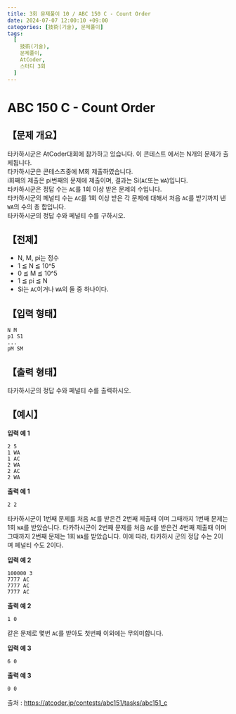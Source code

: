 ```yaml
---
title: 3회 문제풀이 10 / ABC 150 C - Count Order
date: 2024-07-07 12:00:10 +09:00
categories: [技術(기술), 문제풀이]
tags:
  [
    技術(기술),
    문제풀이,
    AtCoder,
    스터디 3회
  ]
---
```

# ABC 150 C - Count Order
## 【문제 개요】
타카하시군은 AtCoder대회에 참가하고 있습니다. 이 콘테스트 에서는 N개의 문제가 출제됩니다.<br>
타카하시군은 콘테스츠중에 M회 제출하였습니다.<br>
i회째의 제출은 pi번째의 문제에 제출이며, 결과는 Si(`AC`또는 `WA`)입니다.<br>
타카하시군은 정답 수는 `AC`를 1회 이상 받은 문제의 수입니다.<br>
타카하시군의 페널티 수는 `AC`를 1회 이상 받은 각 문제에 대해서 처음 `AC`를 받기까지 낸 `WA`의 수의 총 합입니다.<br>
타카하시군의 정답 수와 페널티 수를 구하시오.

## 【전제】
- N, M, pi는 정수
- 1 ≦ N ≦ 10^5
- 0 ≦ M ≦ 10^5
- 1 ≦ pi ≦ N
- Si는 `AC`이거나 `WA`의 둘 중 하나이다.

## 【입력 형태】
```
N M
p1 S1
...
pM SM
```

## 【출력 형태】
타카하시군의 정답 수와 페널티 수를 출력하시오.

## 【예시】

**입력 예 1**

```
2 5
1 WA
1 AC
2 WA
2 AC
2 WA
```

**출력 예 1**

```
2 2
```
타카하시군이 1번째 문제를 처음 `AC`를 받은건 2번째 제출때 이며 그때까지 1번째 문제는 1회 `WA`를 받았습니다.
타카하시군이 2번째 문제를 처음 `AC`를 받은건 4번째 제출때 이며 그때까지 2번째 문제는 1회 `WA`를 받았습니다.
이에 따라, 타카하시 군의 정답 수는 2이며 페널티 수도 2이다.

**입력 예 2**

```
100000 3
7777 AC
7777 AC
7777 AC
```

**출력 예 2**

```
1 0
```
같은 문제로 몇번 `AC`를 받아도 첫번째 이외에는 무의미합니다.

**입력 예 3**

```
6 0
```

**출력 예 3**

```
0 0
```

출처 : <a href="https://atcoder.jp/contests/abc151/tasks/abc151_c">https://atcoder.jp/contests/abc151/tasks/abc151_c</a> 